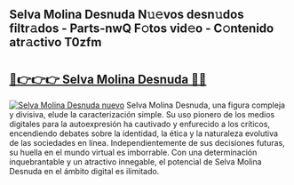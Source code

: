 ## Selva Molina Desnuda N𝚞𝚎vos desn𝚞dos filtr𝚊dos - Parts-nwQ F𝚘tos vid𝚎o - C𝚘ntenido atr𝚊ctivo T0zfm

# <h2><a href="http://mbbnc0c.tromn.icu/?c=Selva+Molina+Desnuda">🔗👉👉👉 Selva Molina Desnuda 🔗🔗</a></h2>

[![Selva Molina Desnuda nuevo](https://i.imgur.com/pEAQMta.gif)](http://mbbnc0c.tromn.icu/?c=Selva+Molina+Desnuda)
Selva Molina Desnuda, una figura compleja y divisiva, elude la caracterización simple. Su uso pionero de los medios digitales para la autoexpresión ha cautivado y enfurecido a los críticos, encendiendo debates sobre la identidad, la ética y la naturaleza evolutiva de las sociedades en línea. Independientemente de sus decisiones futuras, su huella en el mundo virtual es imborrable. Con una determinación inquebrantable y un atractivo innegable, el potencial de Selva Molina Desnuda en el ámbito digital es ilimitado.
